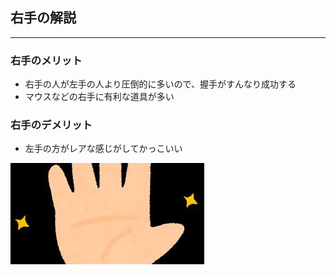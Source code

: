 ## 右手の解説
***
### 右手のメリット
- 右手の人が左手の人より圧倒的に多いので、握手がすんなり成功する
- マウスなどの右手に有利な道具が多い

### 右手のデメリット
- 左手の方がレアな感じがしてかっこいい

![右手](../img/migite.jpg)